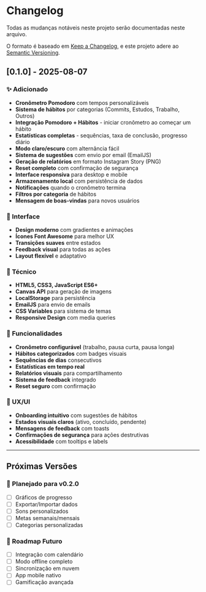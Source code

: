 # Changelog

Todas as mudanças notáveis neste projeto serão documentadas neste arquivo.

O formato é baseado em [Keep a Changelog](https://keepachangelog.com/pt-BR/1.0.0/),
e este projeto adere ao [Semantic Versioning](https://semver.org/lang/pt-BR/).

## [0.1.0] - 2025-08-07

### ✨ Adicionado
- **Cronômetro Pomodoro** com tempos personalizáveis
- **Sistema de hábitos** por categorias (Commits, Estudos, Trabalho, Outros)
- **Integração Pomodoro + Hábitos** - iniciar cronômetro ao começar um hábito
- **Estatísticas completas** - sequências, taxa de conclusão, progresso diário
- **Modo claro/escuro** com alternância fácil
- **Sistema de sugestões** com envio por email (EmailJS)
- **Geração de relatórios** em formato Instagram Story (PNG)
- **Reset completo** com confirmação de segurança
- **Interface responsiva** para desktop e mobile
- **Armazenamento local** com persistência de dados
- **Notificações** quando o cronômetro termina
- **Filtros por categoria** de hábitos
- **Mensagem de boas-vindas** para novos usuários

### 🎨 Interface
- **Design moderno** com gradientes e animações
- **Ícones Font Awesome** para melhor UX
- **Transições suaves** entre estados
- **Feedback visual** para todas as ações
- **Layout flexível** e adaptativo

### 🔧 Técnico
- **HTML5, CSS3, JavaScript ES6+**
- **Canvas API** para geração de imagens
- **LocalStorage** para persistência
- **EmailJS** para envio de emails
- **CSS Variables** para sistema de temas
- **Responsive Design** com media queries

### 📱 Funcionalidades
- **Cronômetro configurável** (trabalho, pausa curta, pausa longa)
- **Hábitos categorizados** com badges visuais
- **Sequências de dias** consecutivos
- **Estatísticas em tempo real**
- **Relatórios visuais** para compartilhamento
- **Sistema de feedback** integrado
- **Reset seguro** com confirmação

### 🎯 UX/UI
- **Onboarding intuitivo** com sugestões de hábitos
- **Estados visuais claros** (ativo, concluído, pendente)
- **Mensagens de feedback** com toasts
- **Confirmações de segurança** para ações destrutivas
- **Acessibilidade** com tooltips e labels

---

## Próximas Versões

### 🔮 Planejado para v0.2.0
- [ ] Gráficos de progresso
- [ ] Exportar/Importar dados
- [ ] Sons personalizados
- [ ] Metas semanais/mensais
- [ ] Categorias personalizadas

### 🚀 Roadmap Futuro
- [ ] Integração com calendário
- [ ] Modo offline completo
- [ ] Sincronização em nuvem
- [ ] App mobile nativo
- [ ] Gamificação avançada
